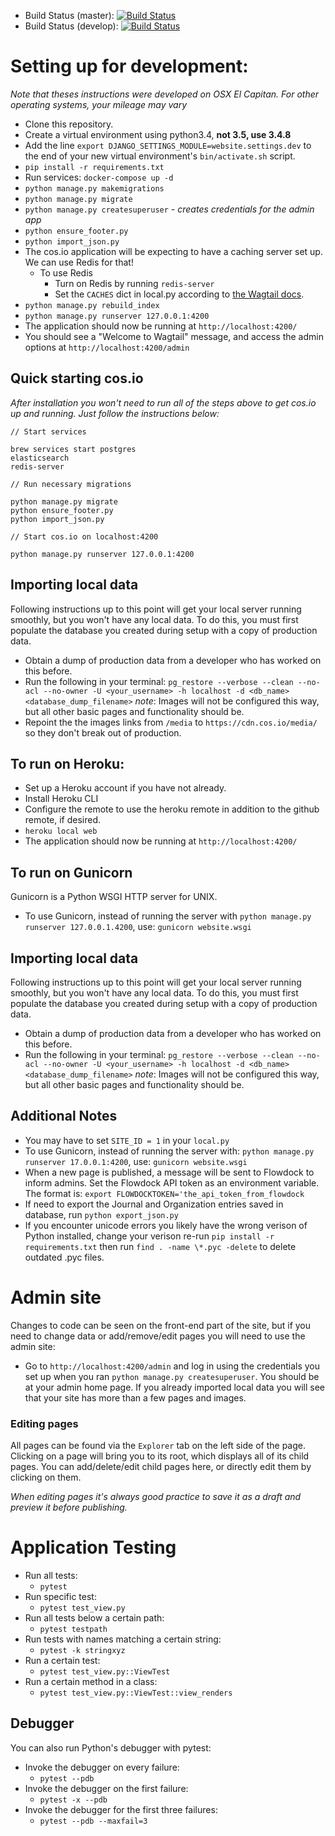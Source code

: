 
- Build Status (master): [![Build Status](https://travis-ci.org/CenterForOpenScience/cos.io.svg?branch=master)](https://travis-ci.org/CenterForOpenScience/cos.io)
- Build Status (develop): [![Build Status](https://travis-ci.org/CenterForOpenScience/cos.io.svg?branch=develop)](https://travis-ci.org/CenterForOpenScience/cos.io)

# Setting up for development:
*Note that theses instructions were developed on OSX El Capitan.*
*For other operating systems, your mileage may vary*

- Clone this repository.
- Create a virtual environment using python3.4, **not 3.5, use 3.4.8**
- Add the line `export DJANGO_SETTINGS_MODULE=website.settings.dev` to the end of your new virtual environment's `bin/activate.sh` script.
- `pip install -r requirements.txt`
- Run services: `docker-compose up -d`
- `python manage.py makemigrations`
- `python manage.py migrate`
- `python manage.py createsuperuser` <i>- creates credentials for the admin app</i>
- `python ensure_footer.py`
- `python import_json.py`
- The cos.io application will be expecting to have a caching server set up. We can use Redis for that!
    - To use Redis
        - Turn on Redis by running `redis-server`
        - Set the `CACHES` dict in local.py according to [the Wagtail docs](http://docs.wagtail.io/en/v0.8.7/howto/performance.html#cache).
- `python manage.py rebuild_index`
- `python manage.py runserver 127.0.0.1:4200`
- The application should now be running at `http://localhost:4200/`
- You should see a "Welcome to Wagtail" message, and access the admin options at `http://localhost:4200/admin`

## Quick starting cos.io
*After installation you won't need to run all of the steps above to get cos.io up and running. Just follow the instructions below:*
```
// Start services

brew services start postgres
elasticsearch
redis-server

// Run necessary migrations

python manage.py migrate
python ensure_footer.py
python import_json.py

// Start cos.io on localhost:4200

python manage.py runserver 127.0.0.1:4200
```

## Importing local data
Following instructions up to this point will get your local server running smoothly, but you won't have any local data.
To do this, you must first populate the database you created during setup with a copy of production data.
- Obtain a dump of production data from a developer who has worked on this before.
- Run the following in your terminal: `pg_restore --verbose --clean --no-acl --no-owner -U <your_username> -h localhost -d <db_name> <database_dump_filename>`
*note*: Images will not be configured this way, but all other basic pages and functionality should be.
- Repoint the the images links from `/media` to `https://cdn.cos.io/media/` so they don't break out of production.

## To run on Heroku:
- Set up a Heroku account if you have not already.
- Install Heroku CLI
- Configure the remote to use the heroku remote in addition to the github remote, if desired.
- `heroku local web`
- The application should now be running at `http://localhost:4200/`

## To run on Gunicorn
Gunicorn is a Python WSGI HTTP server for UNIX.
- To use Gunicorn, instead of running the server with `python manage.py runserver 127.0.0.1.4200`, use: `gunicorn website.wsgi`

## Importing local data
Following instructions up to this point will get your local server running smoothly, but you won't have any local data.
To do this, you must first populate the database you created during setup with a copy of production data.
- Obtain a dump of production data from a developer who has worked on this before.
- Run the following in your terminal: `pg_restore --verbose --clean --no-acl --no-owner -U <your_username> -h localhost -d <db_name> <database_dump_filename>`
*note*: Images will not be configured this way, but all other basic pages and functionality should be.

## Additional Notes
- You may have to set `SITE_ID = 1` in your `local.py`
- To use Gunicorn, instead of running the server with: `python manage.py runserver 17.0.0.1:4200`, use: `gunicorn website.wsgi`
- When a new page is published, a message will be sent to Flowdock to inform admins. Set the Flowdock API token as an environment variable.
The format is: `export FLOWDOCKTOKEN='the_api_token_from_flowdock`
- If need to export the Journal and Organization entries saved in database, run `python export_json.py`
- If you encounter unicode errors you likely have the wrong verison of Python installed, change your verison re-run `pip install -r requirements.txt`
 then run `find . -name \*.pyc -delete` to delete outdated .pyc files.

# Admin site
Changes to code can be seen on the front-end part of the site, but if you need to change data or add/remove/edit pages you will need to use the admin site:
- Go to `http://localhost:4200/admin` and log in using the credentials you set up when you ran `python manage.py createsuperuser`.
You should be at your admin home page.  If you already imported local data you will see that your site has more than a few pages and images.  
### Editing pages
All pages can be found via the `Explorer` tab on the left side of the page.  Clicking on a page will bring you to its root, which displays all of its child pages.  You can add/delete/edit child pages here, or directly edit them by clicking on them.

*When editing pages it's always good practice to save it as a draft and preview it before publishing.*

# Application Testing
- Run all tests:
    - `pytest`
- Run specific test:
    - `pytest test_view.py`
- Run all tests below a certain path:
    - `pytest testpath`
- Run tests with names matching a certain string:
    - `pytest -k stringxyz`
- Run a certain test:
    - `pytest test_view.py::ViewTest`
- Run a certain method in a class:
    - `pytest test_view.py::ViewTest::view_renders`
    
## Debugger
You can also run Python's debugger with pytest:
- Invoke the debugger on every failure:
    - `pytest --pdb`
- Invoke the debugger on the first failure:
    - `pytest -x --pdb`
- Invoke the debugger for the first three failures:
    - `pytest --pdb --maxfail=3`
